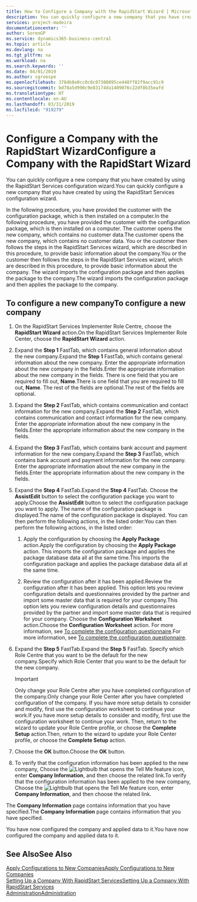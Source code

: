 ```yaml
---
title: How to Configure a Company with the RapidStart Wizard | Microsoft Docs
description: You can quickly configure a new company that you have created by using the RapidStart Services configuration wizard.
services: project-madeira
documentationcenter: ''
author: SorenGP
ms.service: dynamics365-business-central
ms.topic: article
ms.devlang: na
ms.tgt_pltfrm: na
ms.workload: na
ms.search.keywords: ''
ms.date: 04/01/2019
ms.author: sgroespe
ms.openlocfilehash: 3784b8e0cc0c0c07300895ce448ff82f9acc91c9
ms.sourcegitcommit: bd78a5d990c9e83174da1409076c22df8b35eafd
ms.translationtype: HT
ms.contentlocale: en-AU
ms.lasthandoff: 03/31/2019
ms.locfileid: "919279"
---
```

# <a name="configure-a-company-with-the-rapidstart-wizard"></a><span data-ttu-id="093fa-103">Configure a Company with the RapidStart Wizard</span><span class="sxs-lookup"><span data-stu-id="093fa-103">Configure a Company with the RapidStart Wizard</span></span>
<span data-ttu-id="093fa-104">You can quickly configure a new company that you have created by using the RapidStart Services configuration wizard.</span><span class="sxs-lookup"><span data-stu-id="093fa-104">You can quickly configure a new company that you have created by using the RapidStart Services configuration wizard.</span></span>

<span data-ttu-id="093fa-105">In the following procedure, you have provided the customer with the configuration package, which is then installed on a computer.</span><span class="sxs-lookup"><span data-stu-id="093fa-105">In the following procedure, you have provided the customer with the configuration package, which is then installed on a computer.</span></span> <span data-ttu-id="093fa-106">The customer opens the new company, which contains no customer data.</span><span class="sxs-lookup"><span data-stu-id="093fa-106">The customer opens the new company, which contains no customer data.</span></span> <span data-ttu-id="093fa-107">You or the customer then follows the steps in the RapidStart Services wizard, which are described in this procedure, to provide basic information about the company.</span><span class="sxs-lookup"><span data-stu-id="093fa-107">You or the customer then follows the steps in the RapidStart Services wizard, which are described in this procedure, to provide basic information about the company.</span></span> <span data-ttu-id="093fa-108">The wizard imports the configuration package and then applies the package to the company.</span><span class="sxs-lookup"><span data-stu-id="093fa-108">The wizard imports the configuration package and then applies the package to the company.</span></span>  

## <a name="to-configure-a-new-company"></a><span data-ttu-id="093fa-109">To configure a new company</span><span class="sxs-lookup"><span data-stu-id="093fa-109">To configure a new company</span></span>  
1. <span data-ttu-id="093fa-110">On the RapidStart Services Implementer Role Centre, choose the **RapidStart Wizard** action.</span><span class="sxs-lookup"><span data-stu-id="093fa-110">On the RapidStart Services Implementer Role Center, choose the **RapidStart Wizard** action.</span></span>  
2. <span data-ttu-id="093fa-111">Expand the **Step 1** FastTab, which contains general information about the new company.</span><span class="sxs-lookup"><span data-stu-id="093fa-111">Expand the **Step 1** FastTab, which contains general information about the new company.</span></span> <span data-ttu-id="093fa-112">Enter the appropriate information about the new company in the fields.</span><span class="sxs-lookup"><span data-stu-id="093fa-112">Enter the appropriate information about the new company in the fields.</span></span> <span data-ttu-id="093fa-113">There is one field that you are required to fill out, **Name**.</span><span class="sxs-lookup"><span data-stu-id="093fa-113">There is one field that you are required to fill out, **Name**.</span></span> <span data-ttu-id="093fa-114">The rest of the fields are optional.</span><span class="sxs-lookup"><span data-stu-id="093fa-114">The rest of the fields are optional.</span></span>  
3. <span data-ttu-id="093fa-115">Expand the **Step 2** FastTab, which contains communication and contact information for the new company.</span><span class="sxs-lookup"><span data-stu-id="093fa-115">Expand the **Step 2** FastTab, which contains communication and contact information for the new company.</span></span> <span data-ttu-id="093fa-116">Enter the appropriate information about the new company in the fields.</span><span class="sxs-lookup"><span data-stu-id="093fa-116">Enter the appropriate information about the new company in the fields.</span></span>
4. <span data-ttu-id="093fa-117">Expand the **Step 3** FastTab, which contains bank account and payment information for the new company.</span><span class="sxs-lookup"><span data-stu-id="093fa-117">Expand the **Step 3** FastTab, which contains bank account and payment information for the new company.</span></span> <span data-ttu-id="093fa-118">Enter the appropriate information about the new company in the fields.</span><span class="sxs-lookup"><span data-stu-id="093fa-118">Enter the appropriate information about the new company in the fields.</span></span>  
5. <span data-ttu-id="093fa-119">Expand the **Step 4** FastTab.</span><span class="sxs-lookup"><span data-stu-id="093fa-119">Expand the **Step 4** FastTab.</span></span> <span data-ttu-id="093fa-120">Choose the **AssistEdit** button to select the configuration package you want to apply.</span><span class="sxs-lookup"><span data-stu-id="093fa-120">Choose the **AssistEdit** button to select the configuration package you want to apply.</span></span> <span data-ttu-id="093fa-121">The name of the configuration package is displayed.</span><span class="sxs-lookup"><span data-stu-id="093fa-121">The name of the configuration package is displayed.</span></span> <span data-ttu-id="093fa-122">You can then perform the following actions, in the listed order:</span><span class="sxs-lookup"><span data-stu-id="093fa-122">You can then perform the following actions, in the listed order:</span></span>  

    1. <span data-ttu-id="093fa-123">Apply the configuration by choosing the **Apply Package** action.</span><span class="sxs-lookup"><span data-stu-id="093fa-123">Apply the configuration by choosing the **Apply Package** action.</span></span> <span data-ttu-id="093fa-124">This imports the configuration package and applies the package database data all at the same time.</span><span class="sxs-lookup"><span data-stu-id="093fa-124">This imports the configuration package and applies the package database data all at the same time.</span></span>  

    2. <span data-ttu-id="093fa-125">Review the configuration after it has been applied.</span><span class="sxs-lookup"><span data-stu-id="093fa-125">Review the configuration after it has been applied.</span></span> <span data-ttu-id="093fa-126">This option lets you review configuration details and questionnaires provided by the partner and import some master data that is required for your company.</span><span class="sxs-lookup"><span data-stu-id="093fa-126">This option lets you review configuration details and questionnaires provided by the partner and import some master data that is required for your company.</span></span> <span data-ttu-id="093fa-127">Choose the **Configuration Worksheet** action.</span><span class="sxs-lookup"><span data-stu-id="093fa-127">Choose the **Configuration Worksheet** action.</span></span> <span data-ttu-id="093fa-128">For more information, see [To complete the configuration questionnaire](admin-gather-customer-setup-values.md#to-complete-the-configuration-questionnaire).</span><span class="sxs-lookup"><span data-stu-id="093fa-128">For more information, see [To complete the configuration questionnaire](admin-gather-customer-setup-values.md#to-complete-the-configuration-questionnaire).</span></span>  

6. <span data-ttu-id="093fa-129">Expand the **Step 5** FastTab.</span><span class="sxs-lookup"><span data-stu-id="093fa-129">Expand the **Step 5** FastTab.</span></span> <span data-ttu-id="093fa-130">Specify which Role Centre that you want to be the default for the new company.</span><span class="sxs-lookup"><span data-stu-id="093fa-130">Specify which Role Center that you want to be the default for the new company.</span></span>  

    > [!IMPORTANT]  
    >  <span data-ttu-id="093fa-131">Only change your Role Centre after you have completed configuration of the company.</span><span class="sxs-lookup"><span data-stu-id="093fa-131">Only change your Role Center after you have completed configuration of the company.</span></span> <span data-ttu-id="093fa-132">If you have more setup details to consider and modify, first use the configuration worksheet to continue your work.</span><span class="sxs-lookup"><span data-stu-id="093fa-132">If you have more setup details to consider and modify, first use the configuration worksheet to continue your work.</span></span> <span data-ttu-id="093fa-133">Then, return to the wizard to update your Role Centre profile, or choose the **Complete Setup** action.</span><span class="sxs-lookup"><span data-stu-id="093fa-133">Then, return to the wizard to update your Role Center profile, or choose the **Complete Setup** action.</span></span>

7. <span data-ttu-id="093fa-134">Choose the **OK** button.</span><span class="sxs-lookup"><span data-stu-id="093fa-134">Choose the **OK** button.</span></span>  
8. <span data-ttu-id="093fa-135">To verify that the configuration information has been applied to the new company, Choose the ![Lightbulb that opens the Tell Me feature](media/ui-search/search_small.png "Tell me what you want to do") icon, enter **Company Information**, and then choose the related link.</span><span class="sxs-lookup"><span data-stu-id="093fa-135">To verify that the configuration information has been applied to the new company, Choose the ![Lightbulb that opens the Tell Me feature](media/ui-search/search_small.png "Tell me what you want to do") icon, enter **Company Information**, and then choose the related link.</span></span>

<span data-ttu-id="093fa-136">The **Company Information** page contains information that you have specified.</span><span class="sxs-lookup"><span data-stu-id="093fa-136">The **Company Information** page contains information that you have specified.</span></span>   

<span data-ttu-id="093fa-137">You have now configured the company and applied data to it.</span><span class="sxs-lookup"><span data-stu-id="093fa-137">You have now configured the company and applied data to it.</span></span>  

## <a name="see-also"></a><span data-ttu-id="093fa-138">See Also</span><span class="sxs-lookup"><span data-stu-id="093fa-138">See Also</span></span>  
[<span data-ttu-id="093fa-139">Apply Configurations to New Companies</span><span class="sxs-lookup"><span data-stu-id="093fa-139">Apply Configurations to New Companies</span></span>](admin-apply-configuration-to-new-companies.md)  
[<span data-ttu-id="093fa-140">Setting Up a Company With RapidStart Services</span><span class="sxs-lookup"><span data-stu-id="093fa-140">Setting Up a Company With RapidStart Services</span></span>](admin-set-up-a-company-with-rapidstart.md)  
[<span data-ttu-id="093fa-141">Administration</span><span class="sxs-lookup"><span data-stu-id="093fa-141">Administration</span></span>](admin-setup-and-administration.md)
